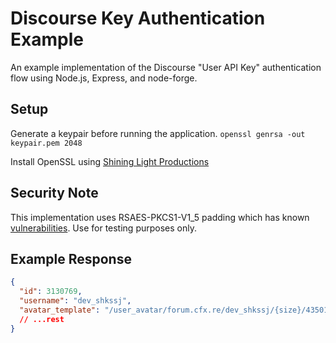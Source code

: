 # Discourse Key Authentication Example

An example implementation of the Discourse "User API Key" authentication flow using Node.js, Express, and node-forge.

## Setup

Generate a keypair before running the application.
`openssl genrsa -out keypair.pem 2048`

Install OpenSSL using [Shining Light Productions](https://slproweb.com/products/Win32OpenSSL.html)

## Security Note

This implementation uses RSAES-PKCS1-V1_5 padding which has known [vulnerabilities](https://www.cvedetails.com/cve/CVE-2023-46809/). Use for testing purposes only.

## Example Response

```json
{
  "id": 3130769,
  "username": "dev_shkssj",
  "avatar_template": "/user_avatar/forum.cfx.re/dev_shkssj/{size}/4350194_2.png"
  // ...rest
}
```
